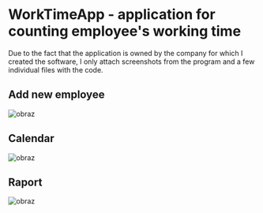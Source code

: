 # WorkTimeApp - application for counting employee's working time
Due to the fact that the application is owned by the company for which I created the software, I only attach screenshots from the program and a few individual files with the code. 


## Add new employee
![obraz](https://github.com/mwoloszynski/WorkTimeApp/assets/139255497/8d45c650-1e9e-4443-b287-e0b4bf29088a)

## Calendar
![obraz](https://github.com/mwoloszynski/WorkTimeApp/assets/139255497/136c34f6-cfca-4607-85e0-8561a00f14b0)

## Raport
![obraz](https://github.com/mwoloszynski/WorkTimeApp/assets/139255497/277451c5-3efe-4e16-8fc1-ba8d34fbe3df)

